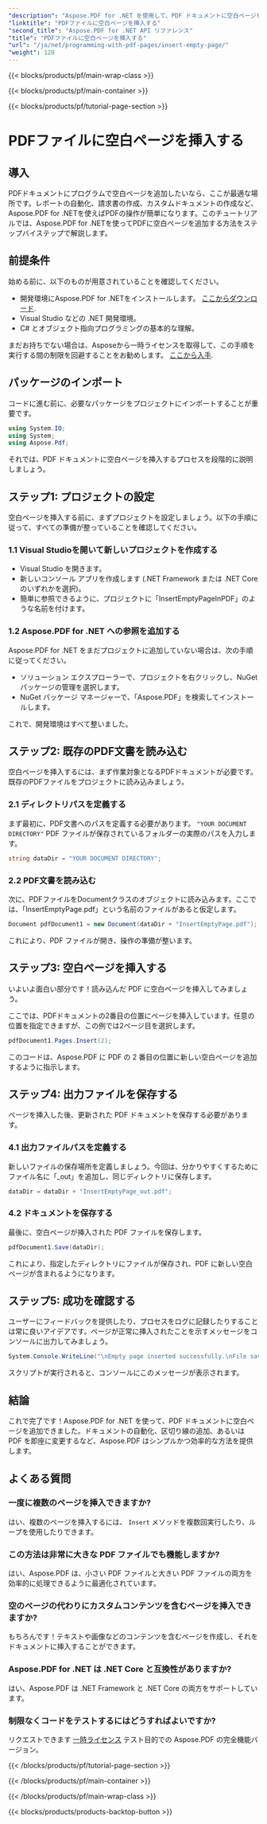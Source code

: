 ```yaml
---
"description": "Aspose.PDF for .NET を使用して、PDF ドキュメントに空白ページを挿入する方法を学びます。シームレスな PDF 操作を実現するコード例を交えたステップバイステップのチュートリアルです。"
"linktitle": "PDFファイルに空白ページを挿入する"
"second_title": "Aspose.PDF for .NET API リファレンス"
"title": "PDFファイルに空白ページを挿入する"
"url": "/ja/net/programming-with-pdf-pages/insert-empty-page/"
"weight": 120
---
```


{{< blocks/products/pf/main-wrap-class >}}

{{< blocks/products/pf/main-container >}}

{{< blocks/products/pf/tutorial-page-section >}}

# PDFファイルに空白ページを挿入する

## 導入

PDFドキュメントにプログラムで空白ページを追加したいなら、ここが最適な場所です。レポートの自動化、請求書の作成、カスタムドキュメントの作成など、Aspose.PDF for .NETを使えばPDFの操作が簡単になります。このチュートリアルでは、Aspose.PDF for .NETを使ってPDFに空白ページを追加する方法をステップバイステップで解説します。

## 前提条件

始める前に、以下のものが用意されていることを確認してください。

- 開発環境にAspose.PDF for .NETをインストールします。 [ここからダウンロード](https://releases。aspose.com/pdf/net/).
- Visual Studio などの .NET 開発環境。
- C# とオブジェクト指向プログラミングの基本的な理解。

まだお持ちでない場合は、Asposeから一時ライセンスを取得して、この手順を実行する間の制限を回避することをお勧めします。 [ここから入手](https://purchase。aspose.com/temporary-license/).

## パッケージのインポート

コードに進む前に、必要なパッケージをプロジェクトにインポートすることが重要です。

```csharp
using System.IO;
using System;
using Aspose.Pdf;
```

それでは、PDF ドキュメントに空白ページを挿入するプロセスを段階的に説明しましょう。

## ステップ1: プロジェクトの設定

空白ページを挿入する前に、まずプロジェクトを設定しましょう。以下の手順に従って、すべての準備が整っていることを確認してください。

### 1.1 Visual Studioを開いて新しいプロジェクトを作成する
- Visual Studio を開きます。
- 新しいコンソール アプリを作成します (.NET Framework または .NET Core のいずれかを選択)。
- 簡単に参照できるように、プロジェクトに「InsertEmptyPageInPDF」のような名前を付けます。

### 1.2 Aspose.PDF for .NET への参照を追加する
Aspose.PDF for .NET をまだプロジェクトに追加していない場合は、次の手順に従ってください。
- ソリューション エクスプローラーで、プロジェクトを右クリックし、NuGet パッケージの管理を選択します。
- NuGet パッケージ マネージャーで、「Aspose.PDF」を検索してインストールします。

これで、開発環境はすべて整いました。

## ステップ2: 既存のPDF文書を読み込む

空白ページを挿入するには、まず作業対象となるPDFドキュメントが必要です。既存のPDFファイルをプロジェクトに読み込みましょう。

### 2.1 ディレクトリパスを定義する

まず最初に、PDF文書へのパスを定義する必要があります。 `"YOUR DOCUMENT DIRECTORY"` PDF ファイルが保存されているフォルダーの実際のパスを入力します。

```csharp
string dataDir = "YOUR DOCUMENT DIRECTORY";
```

### 2.2 PDF文書を読み込む

次に、PDFファイルをDocumentクラスのオブジェクトに読み込みます。ここでは、「InsertEmptyPage.pdf」という名前のファイルがあると仮定します。

```csharp
Document pdfDocument1 = new Document(dataDir + "InsertEmptyPage.pdf");
```

これにより、PDF ファイルが開き、操作の準備が整います。

## ステップ3: 空白ページを挿入する

いよいよ面白い部分です！読み込んだ PDF に空白ページを挿入してみましょう。

ここでは、PDFドキュメントの2番目の位置にページを挿入しています。任意の位置を指定できますが、この例では2ページ目を選択します。

```csharp
pdfDocument1.Pages.Insert(2);
```

このコードは、Aspose.PDF に PDF の 2 番目の位置に新しい空白ページを追加するように指示します。

## ステップ4: 出力ファイルを保存する

ページを挿入した後、更新された PDF ドキュメントを保存する必要があります。

### 4.1 出力ファイルパスを定義する

新しいファイルの保存場所を定義しましょう。今回は、分かりやすくするためにファイル名に「_out」を追加し、同じディレクトリに保存します。

```csharp
dataDir = dataDir + "InsertEmptyPage_out.pdf";
```

### 4.2 ドキュメントを保存する

最後に、空白ページが挿入された PDF ファイルを保存します。

```csharp
pdfDocument1.Save(dataDir);
```

これにより、指定したディレクトリにファイルが保存され、PDF に新しい空白ページが含まれるようになります。

## ステップ5: 成功を確認する

ユーザーにフィードバックを提供したり、プロセスをログに記録したりすることは常に良いアイデアです。ページが正常に挿入されたことを示すメッセージをコンソールに出力してみましょう。

```csharp
System.Console.WriteLine("\nEmpty page inserted successfully.\nFile saved at " + dataDir);
```

スクリプトが実行されると、コンソールにこのメッセージが表示されます。

## 結論

これで完了です！Aspose.PDF for .NET を使って、PDF ドキュメントに空白ページを追加できました。ドキュメントの自動化、区切り線の追加、あるいは PDF を即座に変更するなど、Aspose.PDF はシンプルかつ効率的な方法を提供します。


## よくある質問

### 一度に複数のページを挿入できますか?
はい、複数のページを挿入するには、 `Insert` メソッドを複数回実行したり、ループを使用したりできます。

### この方法は非常に大きな PDF ファイルでも機能しますか?
はい、Aspose.PDF は、小さい PDF ファイルと大きい PDF ファイルの両方を効率的に処理できるように最適化されています。

### 空のページの代わりにカスタムコンテンツを含むページを挿入できますか?
もちろんです！テキストや画像などのコンテンツを含むページを作成し、それをドキュメントに挿入することができます。

### Aspose.PDF for .NET は .NET Core と互換性がありますか?
はい、Aspose.PDF は .NET Framework と .NET Core の両方をサポートしています。

### 制限なくコードをテストするにはどうすればよいですか?
リクエストできます [一時ライセンス](https://purchase.aspose.com/temporary-license/) テスト目的での Aspose.PDF の完全機能バージョン。

{{< /blocks/products/pf/tutorial-page-section >}}

{{< /blocks/products/pf/main-container >}}

{{< /blocks/products/pf/main-wrap-class >}}

{{< blocks/products/products-backtop-button >}}